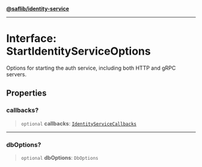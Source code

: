 [**@saflib/identity-service**](../index.md)

***

# Interface: StartIdentityServiceOptions

Options for starting the auth service, including both HTTP and gRPC servers.

## Properties

### callbacks?

> `optional` **callbacks**: [`IdentityServiceCallbacks`](IdentityServiceCallbacks.md)

***

### dbOptions?

> `optional` **dbOptions**: `DbOptions`
